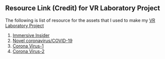 ## Resource Link (Credit) for VR Laboratory Project

The following is list of resource for the assets that I used to make my [VR Laboratory Project](https://youtu.be/8urKscOkEK4)

1. [Immersive Insider](https://insiders.dineshpunni.com/)
2. [Novel coronavirus/COVID-19](https://www.youtube.com/watch?v=4Yig-gq1HsA)
3. [Corona Virus-1](https://sketchfab.com/3d-models/corona-virus-3d-model-0848e9c142984bef90145e0e04d03be5)
4. [Corona Virus-2](https://sketchfab.com/3d-models/covid-19-virus-01c083362df04291bd0ba380fb299838)

